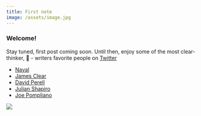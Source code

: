 ```yaml
---
title: First note
image: /assets/image.jpg
---
```


### Welcome!

Stay tuned, first post coming soon. Until then, enjoy some of the most clear-thinker, :thread: - writers favorite people on <a title="Twitter" rel="noopener" target="_blank" href="https://twitter.com/vijulp">Twitter</a> 

- [Naval](www.twitter.com/naval)
- [James Clear](www.twitter.com/jamesclear)
- [David Perell](www.twitter.com/)
- [Julian Shapiro](www.twitter.com/julian)
- [Joe Pompliano](www.twitter.com/JoePompliano)

![]({{page.image}})